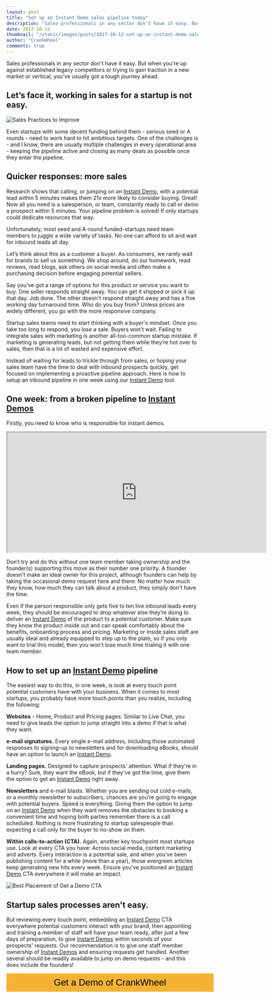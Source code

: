 ```yaml
---
layout: post
title: "Set up an Instant Demo sales pipeline today"
description: "Sales professionals in any sector don't have it easy. But when you’re up against established legacy competitors or trying to gain traction in a new market or vertical, you’ve usually got a tough journey ahead."
date: 2017-10-12
thumbnail: "/static/images/posts/2017-10-12-set-up-an-instant-demo-sales-pipeline-today/2017-10-12-set-up-an-instant-demo-sales-pipeline-today-01.png"
author: "CrankWheel"
comments: true
---
```

Sales professionals in any sector don't have it easy. But when you’re up against established legacy competitors or trying to gain traction in a new market or vertical, you’ve usually got a tough journey ahead.

## Let’s face it, working in sales for a startup is not easy.

<img class="responsive-img" src="/static/images/posts/2017-10-12-set-up-an-instant-demo-sales-pipeline-today/2017-10-12-set-up-an-instant-demo-sales-pipeline-today-01.png" alt="Sales Practices to Improve"/>

Even startups with some decent funding behind them - serious seed or A rounds - need to work hard to hit ambitious targets. One of the challenges is - and I know, there are usually multiple challenges in every operational area - keeping the pipeline active and closing as many deals as possible once they enter the pipeline.

## Quicker responses: more sales

Research shows that calling, or jumping on an [Instant Demo](http://crankwheel.com/instant-demos/#let-me-show-you), with a potential lead within 5 minutes makes them 21x more likely to consider buying. Great! Now all you need is a salesperson, or team, constantly ready to call or demo a prospect within 5 minutes. Your pipeline problem is solved! If only startups could dedicate resources that way.

Unfortunately, most seed and A-round funded-startups need team members to juggle a wide variety of tasks. No one can afford to sit and wait for inbound leads all day.

Let’s think about this as a customer a buyer. As consumers, we rarely wait for brands to sell us something. We shop around, do our homework, read reviews, read blogs, ask others on social media and often make a purchasing decision before engaging potential sellers.

Say you’ve got a range of options for this product or service you want to buy. One seller responds straight away. You can get it shipped or pick it up that day. Job done. The other doesn't respond straight away and has a five working day turnaround time. Who do you buy from? Unless prices are widely different, you go with the more responsive company.

Startup sales teams need to start thinking with a buyer's mindset. Once you take too long to respond, you lose a sale. Buyers won’t wait. Failing to integrate sales with marketing is another all-too-common startup mistake. If marketing is generating leads, but not getting them while they’re hot over to sales, then that is a lot of wasted and expensive effort.

Instead of waiting for leads to trickle through from sales, or hoping your sales team have the time to deal with inbound prospects quickly, get focused on implementing a proactive pipeline approach. Here is how to setup an inbound pipeline in one week using our [Instant Demo](http://crankwheel.com/instant-demos/#let-me-show-you) tool.

## One week: from a broken pipeline to [Instant Demos](http://crankwheel.com/instant-demos/#let-me-show-you)

Firstly, you need to know who is responsible for instant demos.

<iframe
	src="https://www.youtube-nocookie.com/embed/ovr_ZPYQI0c?showinfo=0&rel=0"  allowfullscreen="" width="680" height="315"></iframe>

Don’t try and do this without one team member taking ownership and the founder(s) supporting this move as their number one priority. A founder doesn't make an ideal owner for this project, although founders can help by taking the occasional demo request here and there: No matter how much they know, how much they can talk about a product, they simply don't have the time.

Even if the person responsible only gets five to ten live inbound leads every week, they should be encouraged to drop whatever else they’re doing to deliver an [Instant Demo](http://crankwheel.com/instant-demos/#let-me-show-you) of the product to a potential customer. Make sure they know the product inside out and can speak comfortably about the benefits, onboarding process and pricing. Marketing or inside sales staff are usually ideal and already equipped to step up to the plate, so if you only want to trial this model, then you won’t lose much time trialing it with one team member.

## How to set up an [Instant Demo](http://crankwheel.com/instant-demos/#let-me-show-you) pipeline

The easiest way to do this, in one week, is look at every touch point potential customers have with your business. When it comes to most startups, you probably have more touch points than you realize, including the following:

**Websites** - Home, Product and Pricing pages. Similar to Live Chat, you need to give leads the option to jump straight into a demo if that is what they want.

**e-mail signatures.** Every single e-mail address, including those automated responses to signing-up to newsletters and for downloading eBooks, should have an option to launch an [Instant Demo](http://crankwheel.com/instant-demos/#let-me-show-you).

**Landing pages.** Designed to capture prospects' attention. What if they're in a hurry? Sure, they want the eBook, but if they’ve got the time, give them the option to get an [Instant Demo](http://crankwheel.com/instant-demos/#let-me-show-you) right away.

**Newsletters** and e-mail blasts. Whether you are sending out cold e-mails, or a monthly newsletter to subscribers, chances are you’re going to engage with potential buyers. Speed is everything. Giving them the option to jump on an [Instant Demo](http://crankwheel.com/instant-demos/#let-me-show-you) when they want removes the obstacles to booking a convenient time and hoping both parties remember there is a call scheduled. Nothing is more frustrating to startup salespeople than expecting a call only for the buyer to no-show on them.

**Within calls-to-action (CTA).** Again, another key touchpoint most startups use. Look at every CTA you have: Across social media, content marketing and adverts. Every interaction is a potential sale, and when you’ve been publishing content for a while (more than a year), those evergreen articles keep generating new hits every week. Ensure you’ve positioned an [Instant Demo](http://crankwheel.com/instant-demos/#let-me-show-you) CTA everywhere it will make an impact.

<img class="responsive-img" src="/static/images/posts/2017-10-12-set-up-an-instant-demo-sales-pipeline-today/where-to-place-demo-buttons.jpg" alt="Best Placement of Get a Demo CTA"/>

## Startup sales processes aren't easy.

But reviewing every touch point, embedding an [Instant Demo](http://crankwheel.com/instant-demos/#let-me-show-you) CTA everywhere potential customers interact with your brand, then appointing and training a member of staff will have your team ready, after just a few days of preparation, to give [Instant Demos](http://crankwheel.com/instant-demos/#let-me-show-you) within seconds of your prospects' requests. Our recommendation is to give one staff member ownership of [Instant Demos](http://crankwheel.com/instant-demos/#let-me-show-you) and ensuring requests get handled. Another several should be readily available to jump on demo requests - and this does include the founders!


<style>
	.btn-signup {
		padding-top: 11px !important;
		border-radius: 0px !important;
		background-color: #f6b333;
		text-align: center;
		padding: 10px 20px !important;
		border: 0px !important;
		width: 100%;
		margin-bottom: 20px;
	}
	.btn-signup a {
		color: black !important;
		font-family: 'Titillium Web', sans-serif;
		font-size: 24px !important;
		font-weight: normal !important;
	}
</style>

<div class="btn-signup"><a style="cursor: pointer;" class="crankwheel-com-showu-launch-button">Get a Demo of CrankWheel</a></div>

